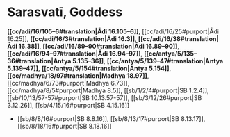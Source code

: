 # Sarasvatī, Goddess

**[[cc/adi/16/105–6#translation|Ādi 16.105–6]]**, [[cc/adi/16/25#purport|Ādi 16.25]], **[[cc/adi/16/3#translation|Ādi 16.3]]**, **[[cc/adi/16/38#translation|Ādi 16.38]]**, **[[cc/adi/16/89–90#translation|Ādi 16.89–90]]**, **[[cc/adi/16/94–97#translation|Ādi 16.94–97]]**, **[[cc/antya/5/135–36#translation|Antya 5.135–36]]**, **[[cc/antya/5/139–47#translation|Antya 5.139–47]]**, **[[cc/antya/5/154#translation|Antya 5.154]]**, **[[cc/madhya/18/97#translation|Madhya 18.97]]**, [[cc/madhya/6/73#purport|Madhya 6.73]], [[cc/madhya/8/5#purport|Madhya 8.5]], [[sb/1/2/4#purport|SB 1.2.4]], [[sb/10/13/57-57#purport|SB 10.13.57-57]], [[sb/3/12/26#purport|SB 3.12.26]], [[sb/4/15/16#purport|SB 4.15.16]]

*  [[sb/8/8/16#purport|SB 8.8.16]], [[sb/8/13/17#purport|SB 8.13.17]], [[sb/8/18/16#purport|SB 8.18.16]]
